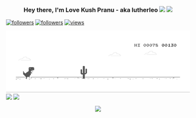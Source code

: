 <h3 align="center">Hey there, I'm Love Kush Pranu - aka lutherleo <img src="https://media.giphy.com/media/hvRJCLFzcasrR4ia7z/giphy.gif" width="28"> <img src="https://emojis.slackmojis.com/emojis/images/1531849430/4246/blob-sunglasses.gif?1531849430" width="28"/></h3>

<p align="center">

  <a href="https://twitter.com/LoveKush_Pranu"><img alt="followers" title="Follow me on Twitter" src = "https://img.shields.io/twitter/follow/LoveKush_Pranu?color=blue&label=Twitter&logo=twitter&style=for-the-badge"/></a>
  <a href="https://github.com/lutherleo"><img alt="followers" title="Follow me on Github" src="https://img.shields.io/github/followers/lutherleo?color=236ad3&style=for-the-badge&logo=github&label=Follow"/></a>
  <a href="https://github.com/lutherleo"><img alt="views" title="Github views" src="https://img.shields.io/github/watchers/lutherleo/lutherleo?color=purple&label=Watches&logo=github&style=for-the-badge"/></a>
</p>


[![](https://github.com/lutherleo/lutherleo/blob/main/dino.gif)](#)
[![](https://github-readme-stats.vercel.app/api?username=lutherleo)](https://github.com/lutherleo/github-readme-stats)
[![](https://github-readme-stats.vercel.app/api/top-langs/?username=lutherleo&layout=compact)](https://github.com/lutherleo/github-readme-stats)
<!-- [![GitHub Streak](https://github-readme-streak-stats.herokuapp.com/?user=lutherleo&theme=dark)](https://github.com/DenverCoder1/github-readme-streak-stats) -->

<p align="center">
  <a href="https://github.com/DenverCoder1/github-readme-streak-stats">
    <img src="https://github-readme-streak-stats.herokuapp.com/?user=lutherleo&theme=dark"/>
  </a>
  <br/>
</p>
  <!--<a href="https://youtube.com/channel/UCbhPWvz1y-Ty6d_WWJGPQOw?sub_confirmation=1"><img alt="youtube subscribers" title="Subscribe to my YouTube channel" src="https://img.shields.io/youtube/subscribers/UCbhPWvz1y-Ty6d_WWJGPQOw?label=Subscribe&logo=Youtube&logoColor=red&style=for-the-badge"/></a> 
 <a href="https://youtube.com/channel/UCbhPWvz1y-Ty6d_WWJGPQOw"><img alt="youtube views" title="YouTube views" src="https://freshidea.com/jonah/youtube-api/view-count-badge-temp.php?label=Views&color=e1ad0e&style=for-the-badge#2"/></a> -->
